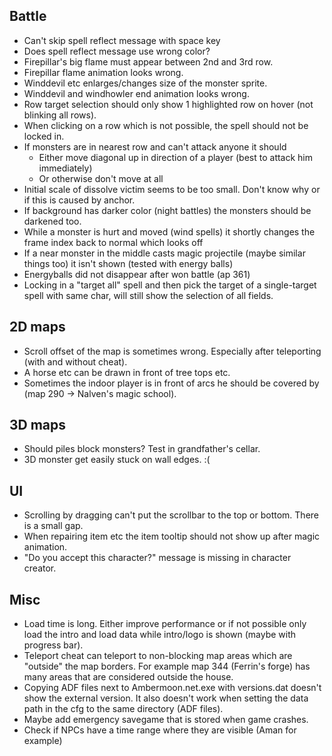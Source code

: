## Battle

- Can't skip spell reflect message with space key
- Does spell reflect message use wrong color?
- Firepillar's big flame must appear between 2nd and 3rd row.
- Firepillar flame animation looks wrong.
- Winddevil etc enlarges/changes size of the monster sprite.
- Winddevil and windhowler end animation looks wrong.
- Row target selection should only show 1 highlighted row on hover (not blinking all rows).
- When clicking on a row which is not possible, the spell should not be locked in.
- If monsters are in nearest row and can't attack anyone it should
  - Either move diagonal up in direction of a player (best to attack him immediately)
  - Or otherwise don't move at all
- Initial scale of dissolve victim seems to be too small. Don't know why or if this is caused by anchor.
- If background has darker color (night battles) the monsters should be darkened too.
- While a monster is hurt and moved (wind spells) it shortly changes the frame index back to normal which looks off
- If a near monster in the middle casts magic projectile (maybe similar things too) it isn't shown (tested with energy balls)
- Energyballs did not disappear after won battle (ap 361)
- Locking in a "target all" spell and then pick the target of a single-target spell with same char, will still show the selection of all fields.


## 2D maps

- Scroll offset of the map is sometimes wrong. Especially after teleporting (with and without cheat).
- A horse etc can be drawn in front of tree tops etc.
- Sometimes the indoor player is in front of arcs he should be covered by (map 290 -> Nalven's magic school).


## 3D maps

- Should piles block monsters? Test in grandfather's cellar.
- 3D monster get easily stuck on wall edges. :(


## UI

- Scrolling by dragging can't put the scrollbar to the top or bottom. There is a small gap.
- When repairing item etc the item tooltip should not show up after magic animation.
- "Do you accept this character?" message is missing in character creator.


## Misc

- Load time is long. Either improve performance or if not possible
  only load the intro and load data while intro/logo is shown (maybe with progress bar).
- Teleport cheat can teleport to non-blocking map areas which are "outside" the map borders.
  For example map 344 (Ferrin's forge) has many areas that are considered outside the house.
- Copying ADF files next to Ambermoon.net.exe with versions.dat doesn't show the external version.
  It also doesn't work when setting the data path in the cfg to the same directory (ADF files).
- Maybe add emergency savegame that is stored when game crashes.
- Check if NPCs have a time range where they are visible (Aman for example)